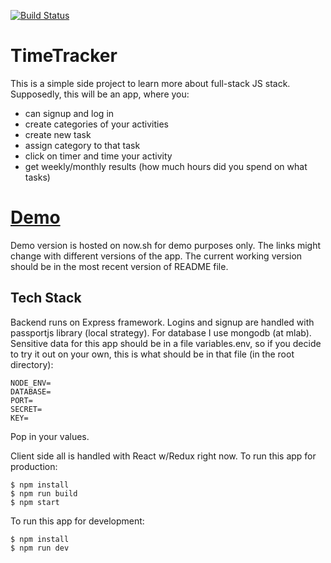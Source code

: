 [![Build Status](https://travis-ci.org/askeroff/timetracker.svg?branch=master)](https://travis-ci.org/askeroff/timetracker)

# TimeTracker

This is a simple side project to learn more about full-stack JS stack. Supposedly, this will be an app, where you:

* can signup and log in
* create categories of your activities
* create new task
* assign category to that task
* click on timer and time your activity
* get weekly/monthly results (how much hours did you spend on what tasks)

# [Demo](https://timetracker-xddicmfrph.now.sh)

Demo version is hosted on now.sh for demo purposes only. The links might change with different versions of the app. The current working version should be in the most recent version of README file.

## Tech Stack

Backend runs on Express framework. Logins and signup are handled with passportjs library (local strategy). For database I use mongodb (at mlab). Sensitive data for this app should be in a file variables.env, so if you decide to try it out on your own, this is what should be in that file (in the root directory):

    NODE_ENV=
    DATABASE=
    PORT=
    SECRET=
    KEY=

Pop in your values.

Client side all is handled with React w/Redux right now.
To run this app for production:

```
$ npm install
$ npm run build
$ npm start
```

To run this app for development:

```
$ npm install
$ npm run dev
```
